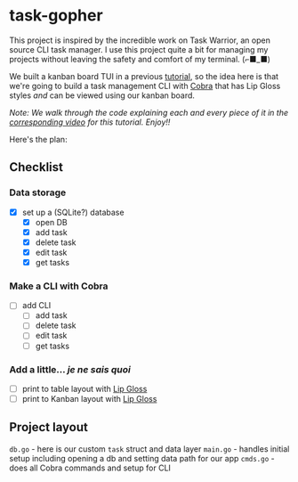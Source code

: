 # task-gopher

This project is inspired by the incredible work on Task Warrior, an open source
CLI task manager. I use this project quite a bit for managing my projects
without leaving the safety and comfort of my terminal. (⌐■_■)

We built a kanban board TUI in a previous [tutorial][kanban-video], so the
idea here is that we're going to build a task management CLI with [Cobra][cobra] that has Lip Gloss
styles *and* can be viewed using our kanban board.

*Note: We walk through the code explaining each and every piece of it in the
[corresponding video](https://youtu.be/yiFhQGJeRJk) for this tutorial. Enjoy!!*

Here's the plan:

## Checklist

### Data storage
- [x] set up a (SQLite?) database
  - [x] open DB
  - [x] add task
  - [x] delete task
  - [x] edit task
  - [x] get tasks

### Make a CLI with Cobra
- [ ] add CLI
  - [ ] add task
  - [ ] delete task
  - [ ] edit task
  - [ ] get tasks

### Add a little... *je ne sais quoi*
- [ ] print to table layout with [Lip Gloss][lipgloss]
- [ ] print to Kanban layout with [Lip Gloss][lipgloss]

## Project layout

`db.go` - here is our custom `task` struct and data layer
`main.go` - handles initial setup including opening a db and setting data path for our app
`cmds.go` - does all Cobra commands and setup for CLI

[lipgloss]: https://github.com/charmbracelet/lipgloss
[charm]: https://github.com/charmbracelet/charm
[cobra]: https://github.com/spf13/cobra
[kanban-video]: https://www.youtube.com/watch?v=ZA93qgdLUzM&list=PLLLtqOZfy0pcFoSIeGXO-SOaP9qLqd_H6